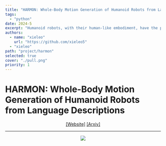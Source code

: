 ```yaml
---
title: "HARMON: Whole-Body Motion Generation of Humanoid Robots from Language Descriptions"
tags:
  - "python"
date: 2024-5
excerpt: "Humanoid robots, with their human-like embodiment, have the potential to integrate seamlessly into human environments. Critical to their coexistence and cooperation with humans is the ability to understand natural language communications and exhibit human-like behaviors. This work focuses on generating diverse whole-body motions for humanoid robots from language descriptions. We leverage human motion priors from extensive human motion datasets to initialize humanoid motions and employ the commonsense reasoning capabilities of Vision Language Models (VLMs) to edit and refine these motions. Our approach demonstrates the capability to produce natural, expressive, and text-aligned humanoid motions, validated through both simulated and real-world experiments. More videos can be found on our [website](https://ut-austin-rpl.github.io/Harmon/)." 
authors:
  - name: "xieleo"
    url: "https://github.com/xieleo5"
  - "xieleo"
path: "project/harmon"
selected: true
cover: "./pull.png"
priority: 1
---
```


# HARMON: Whole-Body Motion Generation of Humanoid Robots from Language Descriptions
<div align="center">

[[Website]](https://ut-austin-rpl.github.io/Harmon/)
[[Arxiv]](https://arxiv.org/abs/2410.12773)
______________________________________________________________________

![](./pull.png)

</div>
